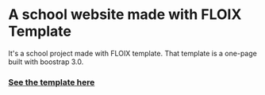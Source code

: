 # A school website made with FLOIX Template
It's a school project made with FLOIX template. That template is a one-page built with boostrap 3.0.
### [See the template here](https://www.designstub.com/product/floix-one-page-bootstrap-resume-template/) 
